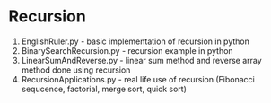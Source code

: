 # Recursion
1. EnglishRuler.py - basic implementation of recursion in python
2. BinarySearchRecursion.py - recursion example in python
3. LinearSumAndReverse.py - linear sum method and reverse array method done using recursion
4. RecursionApplications.py - real life use of recursion (Fibonacci sequcence, factorial, merge sort, quick sort)

